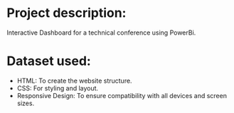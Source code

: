 # Project description:

<p>Interactive Dashboard for a technical conference using PowerBi.</p>

# Dataset used:


<ul>
<li>HTML: To create the website structure.</li>
<li>CSS: For styling and layout.</li>
<li>Responsive Design: To ensure compatibility with all devices and screen sizes.</li>
</ul>








